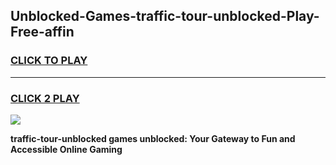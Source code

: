
## Unblocked-Games-traffic-tour-unblocked-Play-Free-affin
<h3>
<a href="https://premium76.site?title=traffic-tour-unblocked&ref=18A1">CLICK TO PLAY</a></h3>
<hr>

<h3>
<a href="https://premium76.site?title=traffic-tour-unblocked&ref=18A1">CLICK 2 PLAY</a>
  
</h3>

<a href="https://premium76.site?title=traffic-tour-unblocked&ref=18A1"><img src="https://clearcache.store/games.png"></a>


**traffic-tour-unblocked games unblocked: Your Gateway to Fun and Accessible Online Gaming**
